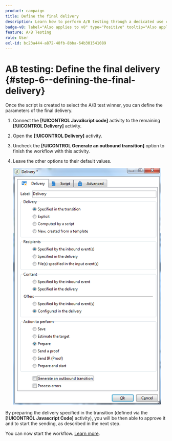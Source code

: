 ```yaml
---
product: campaign
title: Define the final delivery
description: Learn how to perform A/B testing through a dedicated use case
badge-v8: label="Also applies to v8" type="Positive" tooltip="Also applies to Campaign v8"
feature: A/B Testing
role: User
exl-id: bc23a444-a872-48fb-8bba-64b301541089
---
```

# AB testing: Define the final delivery {#step-6--defining-the-final-delivery}

Once the script is created to select the A/B test winner, you can define the parameters of the final delivery.

1. Connect the **[!UICONTROL JavaScript code]** activity to the remaining **[!UICONTROL Delivery]** activity.
1. Open the **[!UICONTROL Delivery]** activity.
1. Uncheck the **[!UICONTROL Generate an outbound transition]** option to finish the workflow with this activity.
1. Leave the other options to their default values. 

   ![](assets/ab_test_final_delivery.png)

By preparing the delivery specified in the transition (defined via the **[!UICONTROL Javascript Code]** activity), you will be then able to approve it and to start the sending, as described in the next step.

You can now start the workflow. [Learn more](a-b-testing-uc-start-workflow.md).
